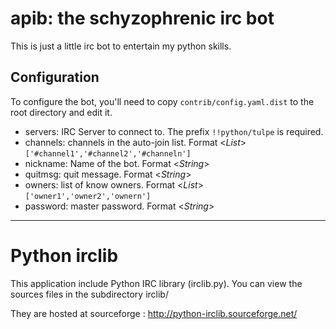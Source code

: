  apib: the schyzophrenic irc bot
=================================

This is just a little irc bot to entertain my python skills.

 Configuration
---------------

To configure the bot, you'll need to copy `contrib/config.yaml.dist` to the
root directory and edit it.

*  servers: IRC Server to connect to. The prefix `!!python/tulpe` is required.
*  channels: channels in the auto-join list. Format <*List*>
   `['#channel1','#channel2','#channeln']`
*  nickname: Name of the bot. Format <*String*>
*  quitmsg: quit message. Format <*String*>
*  owners: list of know owners. Format <*List*> `['owner1','owner2','ownern']`
*  password: master password. Format <*String*>

- - -

 Python irclib
===============

This application include Python IRC library (irclib.py). You can view the
sources files in the subdirectory irclib/

They are hosted at sourceforge : http://python-irclib.sourceforge.net/
